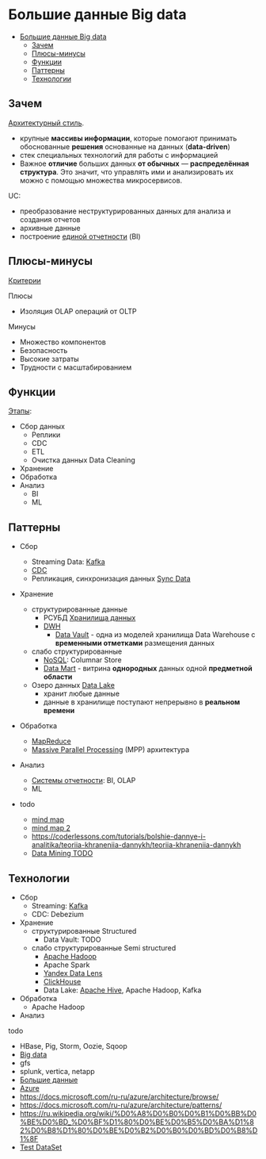 # Большие данные Big data

- [Большие данные Big data](#большие-данные-big-data)
  - [Зачем](#зачем)
  - [Плюсы-минусы](#плюсы-минусы)
  - [Функции](#функции)
  - [Паттерны](#паттерны)
  - [Технологии](#технологии)

## Зачем

[Архитектурный стиль](../arch.styles.md).

- крупные __массивы информации__, которые помогают принимать обоснованные __решения__ основанные на данных (__data-driven__)
- стек специальных технологий для работы с информацией
- Важное __отличие__ больших данных __от обычных__ — __распределённая структура__. Это значит, что управлять ими и анализировать их можно с помощью множества микросервисов.

UC:

- преобразование неструктурированных данных для анализа и создания отчетов
- архивные данные
- построение [единой отчетности](../system.class/report.md) (BI)

## Плюсы-минусы

[Критерии](../arch.criteria.md)

Плюсы

- Изоляция OLAP операций от OLTP

Минусы

- Множество компонентов
- Безопасность
- Высокие затраты
- Трудности с масштабированием

## Функции

[Этапы](https://practicum.yandex.ru/blog/chto-takoe-big-data/):

- Сбор данных
  - Реплики
  - CDC
  - ETL
  - Очистка данных Data Cleaning
- Хранение
- Обработка
- Анализ
  - BI
  - ML

## Паттерны

- Сбор
  - Streaming Data: [Kafka](../../technology/middleware/messagebus/kafka.md)
  - [CDC](../system.class/cdc.md)
  - Репликация, синхронизация данных [Sync Data](../pattern/sync.data.md)
- Хранение
  - структурированные данные
    - РСУБД [Хранилища данных](../store.md)
    - [DWH](../system.class/dwh.md)
      - [Data Vault](../pattern/system.design/data.vault.md) - одна из моделей хранилища Data Warehouse с __временными отметками__ размещения данных
  - слабо структурированные
    - [NoSQL](../store.nosql.md): Columnar Store  
    - [Data Mart](../pattern/system.design/data.mart.md) - витрина __однородных__ данных одной __предметной области__
  - Озеро данных [Data Lake](../pattern/system.design/data.lake.md)
    - хранит любые данные
    - данные в хранилище поступают непрерывно в __реальном времени__
- Обработка
  - [MapReduce](../pattern/system.design/map.reduce.md)
  - [Massive Parallel Processing](mpp.md) (MPP) архитектура
- Анализ
  - [Системы отчетности](../system.class/report.md): BI, OLAP
  - ML

- todo
  - [mind map](https://360digitmg.com/mindmap/big-data)
  - [mind map 2](https://gogeometry.com/software/big-data-mind-map.html)
  - <https://coderlessons.com/tutorials/bolshie-dannye-i-analitika/teoriia-khraneniia-dannykh/teoriia-khraneniia-dannykh>
  - [Data Mining TODO](https://coderlessons.com/tutorials/bolshie-dannye-i-analitika/teoriia-khraneniia-dannykh/21-data-mining-protiv-khranilishcha-dannykh)

## Технологии

- Сбор
  - Streaming: [Kafka](../../technology/middleware/messagebus/kafka.md)
  - CDC: Debezium
- Хранение
  - структурированные Structured
    - Data Vault: TODO
  - слабо структурированные Semi structured
    - [Apache Hadoop](../../technology/store/apache.hadoop.md)
    - Apache Spark
    - [Yandex Data Lens](../../technology/store/yandex.data.lens.md)
    - [ClickHouse](../../technology/store/clickhouse.md)
    - Data Lake: [Apache Hive](../../technology/store/apache.hive.md), Apache Hadoop, Kafka
- Обработка
  - Apache Hadoop
- Анализ

todo

- HBase, Pig, Storm, Oozie, Sqoop
- [Big data](http://habrahabr.ru/post/272041/)
- gfs  
- splunk, vertica, netapp
- [Большие данные](https://docs.microsoft.com/ru-ru/azure/architecture/guide/architecture-styles/big-data)
- [Azure](https://docs.microsoft.com/en-us/azure/architecture/browse/)
- <https://docs.microsoft.com/ru-ru/azure/architecture/browse/>
- <https://docs.microsoft.com/ru-ru/azure/architecture/patterns/>
- <https://ru.wikipedia.org/wiki/%D0%A8%D0%B0%D0%B1%D0%BB%D0%BE%D0%BD_%D0%BF%D1%80%D0%BE%D0%B5%D0%BA%D1%82%D0%B8%D1%80%D0%BE%D0%B2%D0%B0%D0%BD%D0%B8%D1%8F>
- [Test DataSet](https://habr.com/ru/companies/edison/articles/480408/)